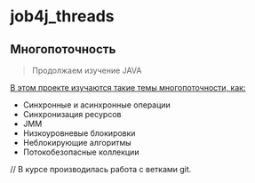 # job4j_threads

<h2>Многопоточность</h2>
<blockquote>Продолжаем изучение JAVA</blockquote>

<a href="">В этом проекте изучаются такие темы многопоточности, как:</a>

<ul dir="auto">
<li>Синхронные и асинхронные операции</li>
<li>Синхронизация ресурсов</li>
<li>JMM</li>
<li>Низкоуровневые блокировки</li>
<li>Неблокирующие алгоритмы</li>
<li>Потокобезопасные коллекции</li>
</ul>   

// В курсе производилась работа с ветками git.